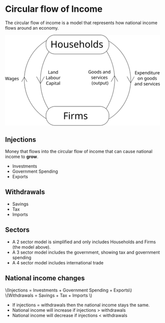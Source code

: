 # Circular flow of Income #
The circular flow of income is a model that represents how national income flows around an economy.

![Circular flow of income diagram](diagrams/circular_flow_of_income.svg#mono-black)

## Injections ##
Money that flows into the circular flow of income that can cause national income to **grow**.
- Investments
- Government Spending
- Exports

## Withdrawals ##
- Savings
- Tax
- Imports

## Sectors ##
- A 2 sector model is simplified and only includes Households and Firms (the model above).
- A 3 sector model includes the government, showing tax and government spending
- A 4 sector model includes international trade

## National income changes ##
\\(Injections = Investments + Government Spending + Exports\\)  
\\(Withdrawals = Savings + Tax + Imports \\)  

- If injections = withdrawals then the national income stays the same.
- National income will increase if injections > withdrawals
- National income will decrease if injections < withdrawals
